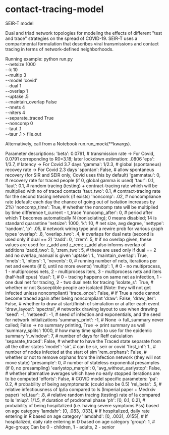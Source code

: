 # contact-tracing-model

SEIR-T model

Dual and triad network topologies for modeling the effects of different "test and trace" strategies on the spread of COVID-19.
SEIR-T uses a compartmental formulation that describes viral transmissions and contact tracing in terms of network-defined neighborhoods.

Running example:
    python run.py \
    --netsize 1000 \
    --k 10 \
    --multip 3 \
    --model 'covid' \
    --dual 1 \
    --overlap 1 \
    --uptake .5 \
    --maintain_overlap False \
    --nnets 4 \
    --niters 4 \
    --separate_traced True \
    --noncomp 0 \
    --taut .1 \
    --taur .1 > file.out

Alternatively, call from a Notebook run.run_mock(**kwargs).

Parameter descriptions:
    'beta': 0.0791, # transmission rate -> For Covid, 0.0791 correponding to R0=3.18; later lockdown estimation: .0806
    'eps': 1/3.7, # latency -> For Covid 3.7 days
    'gamma': 1/2.3, # global (spontaneus) recovey rate -> For Covid 2.3 days
    'spontan': False, # allow spontaneus recovery (for SIR and SEIR only, Covid uses this by default)
    'gammatau': 0, # recovery rate for traced people (if 0, global gamma is used)
    'taur': 0.1, 'taut': 0.1, # random tracing (testing) + contract-tracing rate which will be multiplied with no of traced contacts
    'taut_two': 0.1, # contract-tracing rate for the second tracing network (if exists)
    'noncomp': .02, # noncompliance rate (default: each day the chance of going out of isolation increases by 2%)
    'noncomp_time': True, # whether the noncomp rate will be multiplied by time difference t_current - t_trace
    'noncomp_after': 0, # period after which T becomes automatically N (nonisolating); 0 means disabled; 14 is standard quarantine
    'netsize': 1000, 'k': 10, # net size, avg degree, 
    'nettype': 'random', 'p': .05, # network wiring type and a rewire prob for various graph types
    'overlap': .8, 'overlap_two': .4, # overlaps for dual nets (second is used only if dual == 2)
    'zadd': 0, 'zrem': 5, # if no overlap given, these values are used for z_add and z_rem; z_add also informs overlap of additions
    'zadd_two': 0, 'zrem_two': 5, # these are used only if dual == 2 and no overlap_manual is given
    'uptake': 1., 'maintain_overlap': True, 
    'nnets': 1, 'niters': 1, 'nevents': 0, # running number of nets, iterations per net and events (if 0, until no more events)
    'multip': 1, # 0 - no multiprocess, 1 - multiprocess nets, 2 - multiprocess iters, 3 - multiprocess nets and iters (half-half cpus)
    'dual': 1, # 0 - tracing happens on same net as infection, 1 - one dual net for tracing, 2 - two dual nets for tracing
    'isolate_s': True, # whether or not Susceptible people are isolated (Note: they will not get infected unless noncompliant)
    'trace_once': False, # if True a node cannot become traced again after being noncompliant
    'draw': False, 'draw_iter': False, # whether to draw at start/finish of simulation or at after each event
    'draw_layout': 'spectral', # networkx drawing layout to use when drawing
    'seed': -1, 'netseed': -1, # seed of infection and exponentials, and the seed for network initializations
    'summary_print': -1, # None -> full_summary never called; False -> no summary printing, True -> print summary as well
    'summary_splits': 1000, # how many time splits to use for the epidemic summary
    'r_window': 7, # number of days for Reff calculation
    'separate_traced': False, # whether to have the Traced state separate from all the other states
    'model': 'sir', # can be sir, seir or covid
    'first_inf': 1., # number of nodes infected at the start of sim
    'rem_orphans': False, # whether or not to remove orphans from the infection network (they will not move state)
    'presample': 0, # number of stateless exponential presamples (if 0, no presampling)
    'earlystop_margin': 0,
    'avg_without_earlystop': False, # whether alternative averages which have no early stopped iterations are to be computed
    'efforts': False,
    # COVID model specific parameters:
    'pa': 0.2, # probability of being asymptomatic (could also be 0.5)
    'rel_beta': .5, # relative infectiousness of Ip/Ia compared to Is (Imperial paper + Medrxiv paper)
    'rel_taur': .8, # relative random tracing (testing) rate of Ia compared to Is 
    'miup': 1/1.5, # duration of prodromal phase
    'ph': [0, 0.1, 0.2], # probability of being hospitalized (i.e. having severe symptoms Pss) based on age category 
    'lamdahr': [0, .083, .033], # If hospitalized, daily rate entering in R based on age category
    'lamdahd': [0, .0031, .0155], # If hospitalized, daily rate entering in D based on age category
    'group': 1, # Age-group; Can be 0 - children, 1 - adults, 2 - senior
